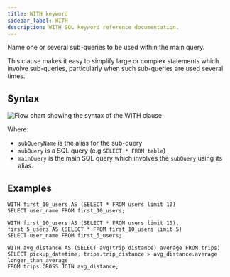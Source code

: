 ```yaml
---
title: WITH keyword
sidebar_label: WITH
description: WITH SQL keyword reference documentation.
---
```


Name one or several sub-queries to be used within the main query.

This clause makes it easy to simplify large or complex statements which involve
sub-queries, particularly when such sub-queries are used several times.

## Syntax

![Flow chart showing the syntax of the WITH clause](/img/docs/diagrams/with.svg)

Where:

- `subQueryName` is the alias for the sub-query
- `subQuery` is a SQL query (e.g `SELECT * FROM table`)
- `mainQuery` is the main SQL query which involves the `subQuery` using its
  alias.

## Examples

```questdb-sql title="Single alias"
WITH first_10_users AS (SELECT * FROM users limit 10)
SELECT user_name FROM first_10_users;
```

```questdb-sql title="Using recursively"
WITH first_10_users AS (SELECT * FROM users limit 10),
first_5_users AS (SELECT * FROM first_10_users limit 5)
SELECT user_name FROM first_5_users;
```

```questdb-sql title="Flag whether individual trips are longer or shorter than average"
WITH avg_distance AS (SELECT avg(trip_distance) average FROM trips)
SELECT pickup_datetime, trips.trip_distance > avg_distance.average longer_than_average
FROM trips CROSS JOIN avg_distance;
```
